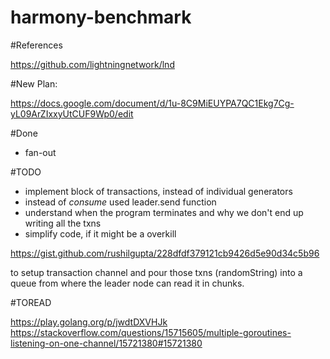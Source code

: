 # harmony-benchmark

#References

https://github.com/lightningnetwork/lnd


#New Plan:

https://docs.google.com/document/d/1u-8C9MiEUYPA7QC1Ekg7Cg-yL09ArZIxxyUtCUF9Wp0/edit

#Done

* fan-out

#TODO

* implement block of transactions, instead of individual generators
* instead of _consume_ used leader.send function
* understand when the program terminates and why we don't end up writing all the txns
* simplify code, if it might be a overkill

https://gist.github.com/rushilgupta/228dfdf379121cb9426d5e90d34c5b96 

to setup transaction channel and pour those txns (randomString) into a queue from where the leader node can read it in chunks.


#TOREAD

https://play.golang.org/p/jwdtDXVHJk
https://stackoverflow.com/questions/15715605/multiple-goroutines-listening-on-one-channel/15721380#15721380